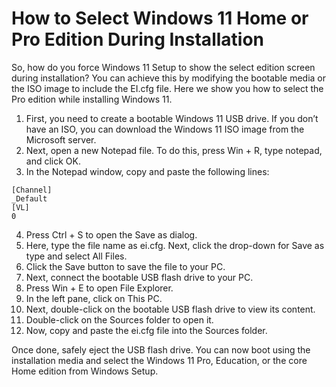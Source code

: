 <!--
How to Select Windows 11 Home or Pro Edition During Installation - https://www.makeuseof.com/windows-11-select-edition-during-install/
-->

# How to Select Windows 11 Home or Pro Edition During Installation

So, how do you force Windows 11 Setup to show the select edition screen during installation? You can achieve this by modifying the bootable media or the ISO image to include the EI.cfg file. Here we show you how to select the Pro edition while installing Windows 11.

1. First, you need to create a bootable Windows 11 USB drive. If you don’t have an ISO, you can download the Windows 11 ISO image from the Microsoft server.
2. Next, open a new Notepad file. To do this, press Win + R, type notepad, and click OK.
3. In the Notepad window, copy and paste the following lines:

```
[Channel]
_Default
[VL]
0
```
4. Press Ctrl + S to open the Save as dialog.
5. Here, type the file name as ei.cfg. Next, click the drop-down for Save as type and select All Files.
6. Click the Save button to save the file to your PC.
7. Next, connect the bootable USB flash drive to your PC.
8. Press Win + E to open File Explorer.
9. In the left pane, click on This PC.
10. Next, double-click on the bootable USB flash drive to view its content.
11. Double-click on the Sources folder to open it.
12. Now, copy and paste the ei.cfg file into the Sources folder.

Once done, safely eject the USB flash drive. You can now boot using the installation media and select the Windows 11 Pro, Education, or the core Home edition from Windows Setup.
